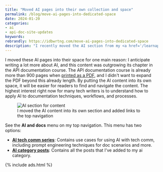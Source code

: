 ```yaml
---
title: "Moved AI pages into their own collection and space"
permalink: /blog/move-ai-pages-into-dedicated-space
date: 2024-01-20
categories:
- ai
- api-doc-site-updates
keywords: 
rebrandly: https://idbwrtng.com/move-ai-pages-into-dedicated-space
description: "I recently moved the AI section from my <a href='/learnapidoc/'>API course</a> into their own dedicated collection and space at <a href='/ai/'>/ai</a>."
---
```


 I moved these AI pages into their space for one main reason: I anticipate writing a lot more about AI, and this content was outgrowing its chapter in the API documentation course. The API documentation course is already more than 900 pages when <a href='https://www.buymeacoffee.com/learnapidoc/e/146076'>printed as a PDF</a>, and I didn't want to expand the PDF beyond this already length. By putting the AI content into its own space, it will be easier for readers to find and navigate the content. The highest interest right now for many tech writers is to understand how to apply AI to documentation techniques, workflows, and processes.

<figure><img style="max-width:500px" src="{{site.media}}/ainavigationnew.png" alt="AI section for content" /><figcaption>I moved the AI content into its own section and added links to the top navigation</figcaption></figure>
 
See the **AI and docs** menu on my top navigation. This menu has two options: 

* **[AI tech comm series](/ai)**: Contains use cases for using AI with tech comm, including prompt engineering techniques for doc scenarios and more.
* **[AI category posts](/category-ai)**: Contains all the posts that I've added to my ai category.

{% include ads.html %}


